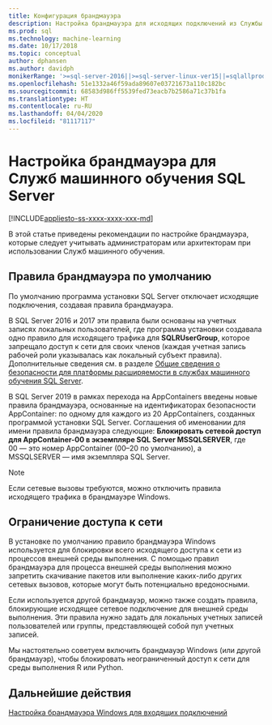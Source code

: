 ```yaml
---
title: Конфигурация брандмауэра
description: Настройка брандмауэра для исходящих подключений из Службы машинного обучения SQL Server.
ms.prod: sql
ms.technology: machine-learning
ms.date: 10/17/2018
ms.topic: conceptual
author: dphansen
ms.author: davidph
monikerRange: '>=sql-server-2016||>=sql-server-linux-ver15||=sqlallproducts-allversions'
ms.openlocfilehash: 51e1332a46f59ada89607e03721673a110c182bc
ms.sourcegitcommit: 68583d986ff5539fed73eacb7b2586a71c37b1fa
ms.translationtype: HT
ms.contentlocale: ru-RU
ms.lasthandoff: 04/04/2020
ms.locfileid: "81117117"
---
```

# <a name="firewall-configuration-for-sql-server-machine-learning-services"></a>Настройка брандмауэра для Служб машинного обучения SQL Server
[!INCLUDE[appliesto-ss-xxxx-xxxx-xxx-md](../../includes/appliesto-ss-xxxx-xxxx-xxx-md.md)]

В этой статье приведены рекомендации по настройке брандмауэра, которые следует учитывать администраторам или архитекторам при использовании Служб машинного обучения.

## <a name="default-firewall-rules"></a>Правила брандмауэра по умолчанию

По умолчанию программа установки SQL Server отключает исходящие подключения, создавая правила брандмауэра.

В SQL Server 2016 и 2017 эти правила были основаны на учетных записях локальных пользователей, где программа установки создавала одно правило для исходящего трафика для **SQLRUserGroup**, которое запрещало доступ к сети для своих членов (каждая учетная запись рабочей роли указывалась как локальный субъект правила). Дополнительные сведения см. в разделе [Общие сведения о безопасности для платформы расширяемости в службах машинного обучения SQL Server](../../machine-learning/concepts/security.md#sqlrusergroup).

В SQL Server 2019 в рамках перехода на AppContainers введены новые правила брандмауэра, основанные на идентификаторах безопасности AppContainer: по одному для каждого из 20 AppContainers, созданных программой установки SQL Server. Соглашения об именовании для имени правила брандмауэра следующие: **Блокировать сетевой доступ для AppContainer-00 в экземпляре SQL Server MSSQLSERVER**, где 00 — это номер AppContainer (00–20 по умолчанию), а MSSQLSERVER — имя экземпляра SQL Server.

> [!Note]
> Если сетевые вызовы требуются, можно отключить правила исходящего трафика в брандмауэре Windows.

## <a name="restrict-network-access"></a>Ограничение доступа к сети

В установке по умолчанию правило брандмауэра Windows используется для блокировки всего исходящего доступа к сети из процессов внешней среды выполнения. С помощью правил брандмауэра для процесса внешней среды выполнения можно запретить скачивание пакетов или выполнение каких-либо других сетевых вызовов, которые могут быть потенциально вредоносными.

Если используется другой брандмауэр, можно также создать правила, блокирующие исходящее сетевое подключение для внешней среды выполнения. Эти правила нужно задать для локальных учетных записей пользователей или группы, представляющей собой пул учетных записей.

Мы настоятельно советуем включить брандмауэр Windows (или другой брандмауэр), чтобы блокировать неограниченный доступ к сети для среды выполнения R или Python.

## <a name="next-steps"></a>Дальнейшие действия

[Настройка брандмауэра Windows для входящих подключений](../../database-engine/configure-windows/configure-a-windows-firewall-for-database-engine-access.md)